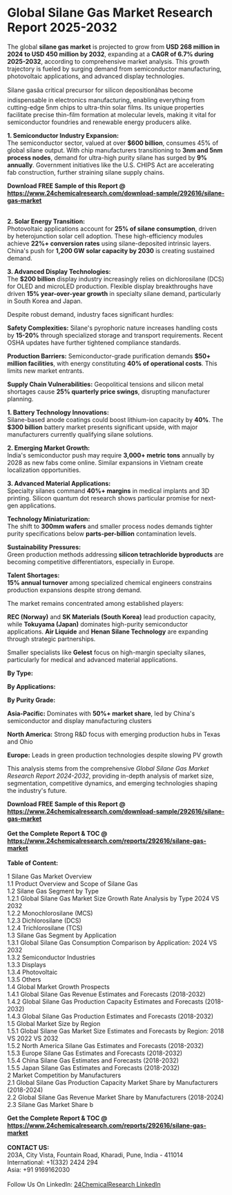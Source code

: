 <h1>Global Silane Gas Market Research Report 2025-2032</h1><p>The global <strong>silane gas market</strong> is projected to grow from <strong>USD 268 million in 2024 to USD 450 million by 2032</strong>, expanding at a <strong>CAGR of 6.7% during 2025-2032</strong>, according to comprehensive market analysis. This growth trajectory is fueled by surging demand from semiconductor manufacturing, photovoltaic applications, and advanced display technologies.</p><p>Silane gasâa critical precursor for silicon depositionâhas become indispensable in electronics manufacturing, enabling everything from cutting-edge 5nm chips to ultra-thin solar films. Its unique properties facilitate precise thin-film formation at molecular levels, making it vital for semiconductor foundries and renewable energy producers alike.</p><p><strong>1. Semiconductor Industry Expansion:</strong><br>
The semiconductor sector, valued at over <strong>$600 billion</strong>, consumes 45% of global silane output. With chip manufacturers transitioning to <strong>3nm and 5nm process nodes</strong>, demand for ultra-high purity silane has surged by <strong>9% annually</strong>. Government initiatives like the U.S. CHIPS Act are accelerating fab construction, further straining silane supply chains.</p><div><b>Download FREE Sample of this Report @ 
            <a href="https://www.24chemicalresearch.com/download-sample/292616/silane-gas-market">
            https://www.24chemicalresearch.com/download-sample/292616/silane-gas-market</a></b></div><br><p><strong>2. Solar Energy Transition:</strong><br>
Photovoltaic applications account for <strong>25% of silane consumption</strong>, driven by heterojunction solar cell adoption. These high-efficiency modules achieve <strong>22%+ conversion rates</strong> using silane-deposited intrinsic layers. China's push for <strong>1,200 GW solar capacity by 2030</strong> is creating sustained demand.</p><p><strong>3. Advanced Display Technologies:</strong><br>
The <strong>$200 billion</strong> display industry increasingly relies on dichlorosilane (DCS) for OLED and microLED production. Flexible display breakthroughs have driven <strong>15% year-over-year growth</strong> in specialty silane demand, particularly in South Korea and Japan.</p><p>Despite robust demand, industry faces significant hurdles:</p><p><strong>Safety Complexities:</strong> Silane's pyrophoric nature increases handling costs by <strong>15-20%</strong> through specialized storage and transport requirements. Recent OSHA updates have further tightened compliance standards.</p><p><strong>Production Barriers:</strong> Semiconductor-grade purification demands <strong>$50+ million facilities</strong>, with energy constituting <strong>40% of operational costs</strong>. This limits new market entrants.</p><p><strong>Supply Chain Vulnerabilities:</strong> Geopolitical tensions and silicon metal shortages cause <strong>25% quarterly price swings</strong>, disrupting manufacturer planning.</p><p><strong>1. Battery Technology Innovations:</strong><br>
Silane-based anode coatings could boost lithium-ion capacity by <strong>40%</strong>. The <strong>$300 billion</strong> battery market presents significant upside, with major manufacturers currently qualifying silane solutions.</p><p><strong>2. Emerging Market Growth:</strong><br>
India's semiconductor push may require <strong>3,000+ metric tons</strong> annually by 2028 as new fabs come online. Similar expansions in Vietnam create localization opportunities.</p><p><strong>3. Advanced Material Applications:</strong><br>
Specialty silanes command <strong>40%+ margins</strong> in medical implants and 3D printing. Silicon quantum dot research shows particular promise for next-gen applications.</p><p><strong>Technology Miniaturization:</strong> <br>
	The shift to <strong>300mm wafers</strong> and smaller process nodes demands tighter purity specifications below <strong>parts-per-billion</strong> contamination levels.</p><p><strong>Sustainability Pressures:</strong><br>
	Green production methods addressing <strong>silicon tetrachloride byproducts</strong> are becoming competitive differentiators, especially in Europe.</p><p><strong>Talent Shortages:</strong><br>
	<strong>15% annual turnover</strong> among specialized chemical engineers constrains production expansions despite strong demand.</p><p>The market remains concentrated among established players:</p><p><strong>REC (Norway)</strong> and <strong>SK Materials (South Korea)</strong> lead production capacity, while <strong>Tokuyama (Japan)</strong> dominates high-purity semiconductor applications. <strong>Air Liquide</strong> and <strong>Henan Silane Technology</strong> are expanding through strategic partnerships.</p><p>Smaller specialists like <strong>Gelest</strong> focus on high-margin specialty silanes, particularly for medical and advanced material applications.</p><p><strong>By Type:</strong></p><p><strong>By Applications:</strong></p><p><strong>By Purity Grade:</strong></p><p><strong>Asia-Pacific:</strong> Dominates with <strong>50%+ market share</strong>, led by China's semiconductor and display manufacturing clusters</p><p><strong>North America:</strong> Strong R&amp;D focus with emerging production hubs in Texas and Ohio</p><p><strong>Europe:</strong> Leads in green production technologies despite slowing PV growth</p><p>This analysis stems from the comprehensive <em>Global Silane Gas Market Research Report 2024-2032</em>, providing in-depth analysis of market size, segmentation, competitive dynamics, and emerging technologies shaping the industry's future.</p><div><b>Download FREE Sample of this Report @ 
            <a href="https://www.24chemicalresearch.com/download-sample/292616/silane-gas-market">
            https://www.24chemicalresearch.com/download-sample/292616/silane-gas-market</a></b></div><br><div><b>Get the Complete Report & TOC @ 
            <a href="https://www.24chemicalresearch.com/reports/292616/silane-gas-market">
            https://www.24chemicalresearch.com/reports/292616/silane-gas-market</a></b></div><br>
            <b>Table of Content:</b><p>1 Silane Gas Market Overview<br />
    1.1 Product Overview and Scope of Silane Gas<br />
    1.2 Silane Gas Segment by Type<br />
        1.2.1 Global Silane Gas Market Size Growth Rate Analysis by Type 2024 VS 2032<br />
        1.2.2 Monochlorosilane (MCS)<br />
        1.2.3 Dichlorosilane (DCS)<br />
        1.2.4 Trichlorosilane (TCS)<br />
    1.3 Silane Gas Segment by Application<br />
        1.3.1 Global Silane Gas Consumption Comparison by Application: 2024 VS 2032<br />
        1.3.2 Semiconductor Industries<br />
        1.3.3 Displays<br />
        1.3.4 Photovoltaic<br />
        1.3.5 Others<br />
    1.4 Global Market Growth Prospects<br />
        1.4.1 Global Silane Gas Revenue Estimates and Forecasts (2018-2032)<br />
        1.4.2 Global Silane Gas Production Capacity Estimates and Forecasts (2018-2032)<br />
        1.4.3 Global Silane Gas Production Estimates and Forecasts (2018-2032)<br />
    1.5 Global Market Size by Region<br />
        1.5.1 Global Silane Gas Market Size Estimates and Forecasts by Region: 2018 VS 2022 VS 2032<br />
        1.5.2 North America Silane Gas Estimates and Forecasts (2018-2032)<br />
        1.5.3 Europe Silane Gas Estimates and Forecasts (2018-2032)<br />
        1.5.4 China Silane Gas Estimates and Forecasts (2018-2032)<br />
        1.5.5 Japan Silane Gas Estimates and Forecasts (2018-2032)<br />
2 Market Competition by Manufacturers<br />
    2.1 Global Silane Gas Production Capacity Market Share by Manufacturers (2018-2024)<br />
    2.2 Global Silane Gas Revenue Market Share by Manufacturers (2018-2024)<br />
    2.3 Silane Gas Market Share b</p><div><b>Get the Complete Report & TOC @ 
            <a href="https://www.24chemicalresearch.com/reports/292616/silane-gas-market">
            https://www.24chemicalresearch.com/reports/292616/silane-gas-market</a></b></div><br><b>CONTACT US:</b><br>
            203A, City Vista, Fountain Road, Kharadi, Pune, India - 411014<br>
            International: +1(332) 2424 294<br>
            Asia: +91 9169162030 <br><br>
            Follow Us On LinkedIn: <a href="https://www.linkedin.com/company/24chemicalresearch/">24ChemicalResearch LinkedIn</a>